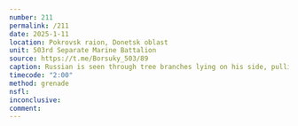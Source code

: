 ```yaml
---
number: 211
permalink: /211
date: 2025-1-11
location: Pokrovsk raion, Donetsk oblast
unit: 503rd Separate Marine Battalion
source: https://t.me/Borsuky_503/89
caption: Russian is seen through tree branches lying on his side, pulling the pin on his grenade and detonating it to his chest
timecode: "2:00"
method: grenade
nsfl: 
inconclusive: 
comment: 
---
```

<script async src="https://telegram.org/js/telegram-widget.js?22" data-telegram-post="Borsuky_503/89" data-width="100%" data-userpic="false"></script>